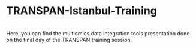# TRANSPAN-Istanbul-Training
<br>
Here, you can find the multiomics data integration tools presentation done on the final day of the TRANSPAN training session.
